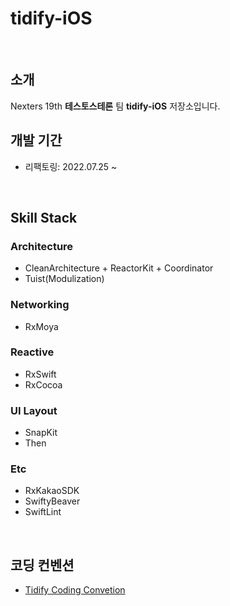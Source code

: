# tidify-iOS

<br>

## 소개

Nexters 19th **테스토스테론** 팀 **tidify-iOS** 저장소입니다.

## 개발 기간
- 리팩토링: 2022.07.25 ~

<br>

## Skill Stack

### Architecture
- CleanArchitecture + ReactorKit + Coordinator
- Tuist(Modulization)

### Networking
- RxMoya

### Reactive
- RxSwift
- RxCocoa

### UI Layout
- SnapKit
- Then

### Etc
- RxKakaoSDK
- SwiftyBeaver
- SwiftLint



<br>

## 코딩 컨벤션

- [Tidify Coding Convetion](https://github.com/Nexters/tidify-iOS/wiki/Tidify-Coding-Convention)

